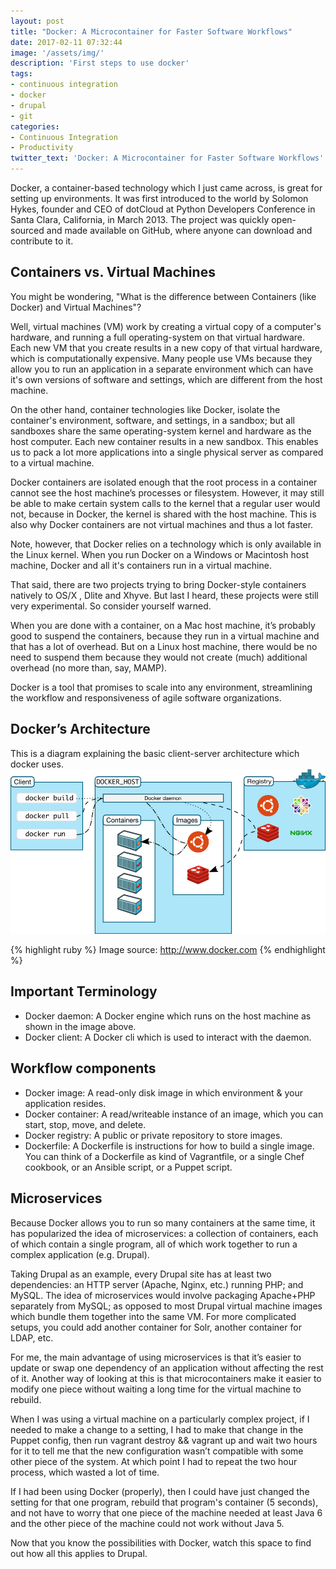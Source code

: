 ```yaml
---
layout: post
title: "Docker: A Microcontainer for Faster Software Workflows"
date: 2017-02-11 07:32:44
image: '/assets/img/'
description: 'First steps to use docker'
tags:
- continuous integration
- docker
- drupal
- git
categories:
- Continuous Integration
- Productivity
twitter_text: 'Docker: A Microcontainer for Faster Software Workflows'
---
```


Docker, a container-based technology which I just came across, is great for setting up environments. It was first introduced to the world by Solomon Hykes, founder and CEO of dotCloud at Python Developers Conference in Santa Clara, California, in March 2013. The project was quickly open-sourced and made available on GitHub, where anyone can download and contribute to it.

## Containers vs. Virtual Machines

You might be wondering, "What is the difference between Containers (like Docker) and Virtual Machines"?

Well, virtual machines (VM) work by creating a virtual copy of a computer's hardware, and running a full operating-system on that virtual hardware. Each new VM that you create results in a new copy of that virtual hardware, which is computationally expensive. Many people use VMs because they allow you to run an application in a separate environment which can have it's own versions of software and settings, which are different from the host machine.

On the other hand, container technologies like Docker, isolate the container's environment, software, and settings, in a sandbox; but all sandboxes share the same operating-system kernel and hardware as the host computer. Each new container results in a new sandbox. This enables us to pack a lot more applications into a single physical server as compared to a virtual machine.

Docker containers are isolated enough that the root process in a container cannot see the host machine’s processes or filesystem. However, it may still be able to make certain system calls to the kernel that a regular user would not, because in Docker, the kernel is shared with the host machine. This is also why Docker containers are not virtual machines and thus a lot faster.

Note, however, that Docker relies on a technology which is only available in the Linux kernel. When you run Docker on a Windows or Macintosh host machine, Docker and all it's containers run in a virtual machine.

That said, there are two projects trying to bring Docker-style containers natively to OS/X , Dlite and Xhyve. But last I heard, these projects were still very experimental. So consider yourself warned.

When you are done with a container, on a Mac host machine, it’s probably good to suspend the containers, because they run in a virtual machine and that has a lot of overhead. But on a Linux host machine, there would be no need to suspend them because they would not create (much) additional overhead (no more than, say, MAMP).

Docker is a tool that promises to scale into any environment, streamlining the workflow and responsiveness of agile software organizations.

## Docker’s Architecture

This is a diagram explaining the basic client-server architecture which docker uses.
![Docker architecture](/assets/img/2016-07-11-docker-microcontainers-for-faster-workflows/architecture.png)

{% highlight ruby %}
Image source: http://www.docker.com
{% endhighlight %}

## Important Terminology
- Docker daemon: A Docker engine which runs on the host machine as shown in the image above.
- Docker client: A Docker cli which is used to interact with the daemon.

## Workflow components
- Docker image: A read-only disk image in which environment & your application resides.
- Docker container: A read/writeable instance of an image, which you can start, stop, move, and  delete.
- Docker registry: A public or private repository to store images.
- Dockerfile: A Dockerfile is instructions for how to build a single image. You can think of a Dockerfile as kind of Vagrantfile, or a single Chef cookbook, or an Ansible script, or a Puppet script.

## Microservices

Because Docker allows you to run so many containers at the same time, it has popularized the idea of microservices: a collection of containers, each of which contain a single program,  all of which work together to run a complex application (e.g. Drupal).

Taking Drupal as an example, every Drupal site has at least two dependencies: an HTTP server (Apache, Nginx, etc.) running PHP; and MySQL. The idea of microservices would involve packaging Apache+PHP separately from MySQL; as opposed to most Drupal virtual machine images which bundle them together into the same VM. For more complicated setups, you could add another container for Solr, another container for LDAP, etc.

For me, the main advantage of using microservices is that it’s easier to update or swap one dependency of an application without affecting the rest of it. Another way of looking at this is that microcontainers make it easier to modify one piece without waiting a long time for the virtual machine to rebuild.

When I was using a virtual machine on a particularly complex project, if I needed to make a change to a setting, I had to make that change in the Puppet config, then run vagrant destroy && vagrant up and wait two hours for it to tell me that the new configuration wasn’t compatible with some other piece of the system. At which point I had to repeat the two hour process, which wasted a lot of time.

If I had been using Docker (properly), then I could have just changed the setting for that one program, rebuild that program's container (5 seconds), and not have to worry that one piece of the machine needed at least Java 6 and the other piece of the machine could not work without Java 5.

Now that you know the possibilities with Docker, watch this space to find out how all this applies to Drupal.
